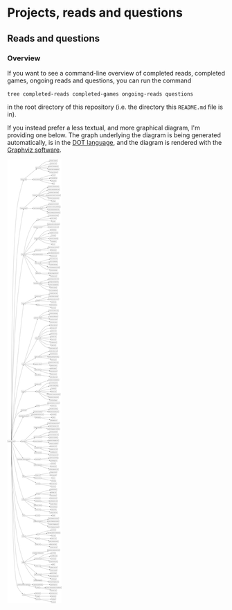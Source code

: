 # Projects, reads and questions

## Reads and questions

### Overview

If you want to see a command-line overview of completed reads, completed games, ongoing reads and questions, you can run the command

```
tree completed-reads completed-games ongoing-reads questions
```

in the root directory of this repository (i.e. the directory this `README.md` file is in).

If you instead prefer a less textual, and more graphical diagram, I'm providing one below. The graph underlying the diagram is being generated automatically, is in the [DOT language](https://en.m.wikipedia.org/wiki/DOT_(graph_description_language)), and the diagram is rendered with the [Graphviz software](https://en.m.wikipedia.org/wiki/Graphviz).

![A diagram of completed reads, completed games, ongoing reads and questions](completed-ongoing.png)
